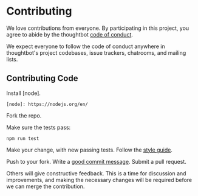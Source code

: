 # Contributing

We love contributions from everyone.
By participating in this project,
you agree to abide by the thoughtbot [code of conduct].

  [code of conduct]: https://github.com/vbence86/fivenations/blob/feature/0.38/.github/CODE_OF_CONDUCT.md

We expect everyone to follow the code of conduct
anywhere in thoughtbot's project codebases,
issue trackers, chatrooms, and mailing lists.

## Contributing Code

Install [node].

	[node]: https://nodejs.org/en/

Fork the repo.

Make sure the tests pass:

    npm run test

Make your change, with new passing tests. Follow the [style guide][style].

  [style]: https://github.com/airbnb/javascript/blob/master/README.md


Push to your fork. Write a [good commit message][commit]. Submit a pull request.

  [commit]: http://tbaggery.com/2008/04/19/a-note-about-git-commit-messages.html

Others will give constructive feedback.
This is a time for discussion and improvements,
and making the necessary changes will be required before we can
merge the contribution.